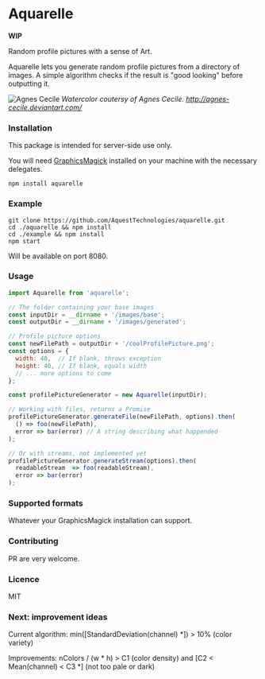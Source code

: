 # Aquarelle

**WIP**

Random profile pictures with a sense of Art.

Aquarelle lets you generate random profile pictures from a directory of images. 
A simple algorithm checks if the result is "good looking" before outputting it.

![Agnes Cecile](http://orig10.deviantart.net/9c1e/f/2012/121/7/0/l__assenza_by_agnes_cecile-d4y6tsc.jpg)
*Watercolor coutersy of Agnes Cecile. http://agnes-cecile.deviantart.com/*


### Installation

This package is intended for server-side use only.

You will need [GraphicsMagick](http://www.graphicsmagick.org/) installed on your machine with the necessary delegates.

`npm install aquarelle`

### Example

```
git clone https://github.com/AquestTechnologies/aquarelle.git
cd ./aquarelle && npm install
cd ./example && npm install
npm start
```
Will be available on port 8080.

### Usage

```javascript
import Aquarelle from 'aquarelle';

// The folder containing your base images
const inputDir = __dirname + '/images/base';
const outputDir = __dirname + '/images/generated';

// Profile picture options
const newFilePath = outputDir + '/coolProfilePicture.png';
const options = {
  width: 40,  // If blank, throws exception
  height: 40, // If blank, equals width
  // ... more options to come
};

const profilePictureGenerator = new Aquarelle(inputDir);

// Working with files, returns a Promise
profilePictureGenerator.generateFile(newFilePath, options).then(
  () => foo(newFilePath),
  error => bar(error) // A string describing what happended
);

// Or with streams, not implemented yet
profilePictureGenerator.generateStream(options).then(
  readableStream  => foo(readableStream),
  error => bar(error)
);
```

### Supported formats

Whatever your GraphicsMagick installation can support.

### Contributing

PR are very welcome.

### Licence

MIT

### Next: improvement ideas

Current algorithm: min([StandardDeviation(channel) *]) > 10% (color variety)

Improvements: nColors / (w * h) > C1 (color density) and \[C2 < Mean(channel) < C3 *\] (not too pale or dark)
